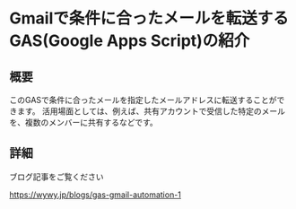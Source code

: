 # Gmailで条件に合ったメールを転送するGAS(Google Apps Script)の紹介

## 概要

このGASで条件に合ったメールを指定したメールアドレスに転送することができます。
活用場面としては、例えば、共有アカウントで受信した特定のメールを、複数のメンバーに共有するなどです。

## 詳細

ブログ記事をご覧ください

https://wywy.jp/blogs/gas-gmail-automation-1
